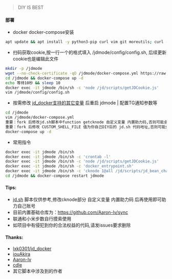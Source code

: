 > DIY IS BEST
  
#### 部署
* docker docker-compose安装
```bash
apt update && apt install -y python3-pip curl vim git moreutils; curl -sSL get.docker.com | sh; pip3 install --upgrade pip; pip install docker-compose
```
* 扫码获取cookie,按一行一个的格式填入 /jdmode/config/config.sh, 后续更新cookie也是编辑此文件
```bash
mkdir -p /jdmode
wget --no-check-certificate -qO /jdmode/docker-compose.yml https://raw.githubusercontent.com/mixool/jdmode/main/docker-compose.yml
cd /jdmode && docker-compose up -d
echo 等待10秒 && sleep 10
docker exec -it jdmode /bin/sh -c 'node /jd/scripts/getJDCookie.js'
vim /jdmode/config/config.sh
```
* 按需修改 [jd_docker支持的其它变量](https://github.com/Aaron-lv/sync/blob/jd_scripts/githubAction.md) 后重启 jdmode | 配置TG通知参数等
```bash
cd /jdmode
vim /jdmode/docker-compose.yml
重要：fork 后修改jd.sh脚本中function getcknode 自定义变量 内置助力码,否则可能会助力到我和内置基础仓库的作者
重要：fork 后修改 CUSTOM_SHELL_FILE 值为你自己DIY后的 jd.sh 代码地址,否则可能会助力到我和内置基础仓库的作者
docker-compose up -d
```
* 常用指令
```bash
docker exec -it jdmode /bin/sh
docker exec -it jdmode /bin/sh -c 'crontab -l'
docker exec -it jdmode /bin/sh -c 'node /jd/scripts/getJDCookie.js'
docker exec -it jdmode /bin/sh -c 'docker_entrypoint.sh'
docker exec -it jdmode /bin/sh -c 'cknode 1@all /jd/scripts/jd_bean_change.js'
cd /jdmode && docker-compose restart jdmode
```
  
#### Tips:
* [jd.sh](https://github.com/mixool/jdmode/blob/main/jd.sh) 脚本仅供参考,修改cknode部分 自定义变量 内置助力码 后再使用即可助力自己账号
* 目前内置基础仓库为：https://github.com/Aaron-lv/sync
* 联通和小米步数自行摸索使用
* 如项目中有侵犯到你的合法权益的代码,请发issues要求删除
  
#### Thanks:
* [lxk0301/jd_docker](https://gitee.com/lxk0301/jd_docker)
* [iouAkira](https://github.com/iouAkira/someDockerfile/tree/master/dd_scripts)
* [Aaron-lv](https://github.com/Aaron-lv/sync)
* [cdle](https://github.com/cdle/jd_study)
* 其它脚本中涉及到的作者

